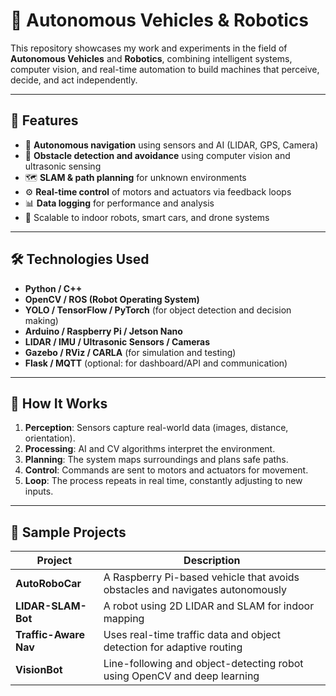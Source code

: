 # 🤖 Autonomous Vehicles & Robotics

This repository showcases my work and experiments in the field of **Autonomous Vehicles** and **Robotics**, combining intelligent systems, computer vision, and real-time automation to build machines that perceive, decide, and act independently.

---

## 📌 Features

- 🚗 **Autonomous navigation** using sensors and AI (LIDAR, GPS, Camera)
- 🧠 **Obstacle detection and avoidance** using computer vision and ultrasonic sensing
- 🗺 **SLAM & path planning** for unknown environments
- ⚙️ **Real-time control** of motors and actuators via feedback loops
- 📊 **Data logging** for performance and analysis
- 🔄 Scalable to indoor robots, smart cars, and drone systems

---

## 🛠️ Technologies Used

- **Python / C++**
- **OpenCV / ROS (Robot Operating System)**
- **YOLO / TensorFlow / PyTorch** (for object detection and decision making)
- **Arduino / Raspberry Pi / Jetson Nano**
- **LIDAR / IMU / Ultrasonic Sensors / Cameras**
- **Gazebo / RViz / CARLA** (for simulation and testing)
- **Flask / MQTT** (optional: for dashboard/API and communication)

---

## 🧠 How It Works

1. **Perception**: Sensors capture real-world data (images, distance, orientation).
2. **Processing**: AI and CV algorithms interpret the environment.
3. **Planning**: The system maps surroundings and plans safe paths.
4. **Control**: Commands are sent to motors and actuators for movement.
5. **Loop**: The process repeats in real time, constantly adjusting to new inputs.

---

## 🚀 Sample Projects

| Project | Description |
|--------|-------------|
| **AutoRoboCar** | A Raspberry Pi-based vehicle that avoids obstacles and navigates autonomously |
| **LIDAR-SLAM-Bot** | A robot using 2D LIDAR and SLAM for indoor mapping |
| **Traffic-Aware Nav** | Uses real-time traffic data and object detection for adaptive routing |
| **VisionBot** | Line-following and object-detecting robot using OpenCV and deep learning |